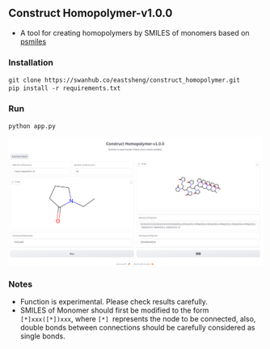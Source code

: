 ## Construct Homopolymer-v1.0.0

- A tool for creating homopolymers by SMILES of monomers based on [psmiles](https://github.com/Ramprasad-Group/psmiles)

### Installation

```
git clone https://swanhub.co/eastsheng/construct_homopolymer.git
pip install -r requirements.txt
```

### Run

```
python app.py
```

![image-20231001155316231](imgs/image-20231001155316231.png)

### Notes

- Function is experimental. Please check results carefully.
- SMILES of Monomer should first be modified to the form `[*]xxx([*])xxx`, where `[*] `represents the node to be connected, also, double bonds between connections should be carefully considered as single bonds.